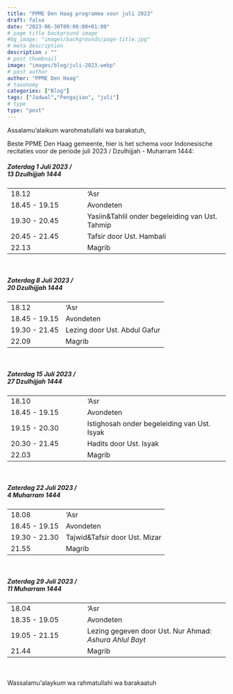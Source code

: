 ```yaml
---
title: "PPME Den Haag programma voor juli 2023"
draft: false
date: "2023-06-30T09:00:00+01:00"
# page title background image
#bg_image: "images/backgrounds/page-title.jpg"
# meta description
description : ""
# post thumbnail
image: "images/blog/juli-2023.webp"
# post author
author: "PPME Den Haag"
# taxonomy
categories: ["Blog"]
tags: ["Jadwal","Pengajian", "juli"]
# type
type: "post"
---
```


Assalamu’alaikum warohmatullahi wa barakatuh,

Beste PPME Den Haag gemeente, hier is het schema voor Indonesische recitaties voor de periode juli 2023 / Dzulhijjah - Muharram 1444:

##### Zaterdag 1 Juli 2023 /<br/> 13 Dzulhijjah 1444 
<table style="width:100%">
<tr><td style="width:35%;margin:0;">18.12</td><td style="width:65%;margin:0;">‘Asr</td></tr>
<tr><td style="width:35%;margin:0;">18.45 - 19.15</td><td style="width:65%;margin:0;">Avondeten</td></tr>
<tr><td style="width:35%;margin:0;">19.30 - 20.45</td><td style="width:65%;margin:0;">Yasiin&Tahlil onder begeleiding van Ust. Tahmip</td></tr>
<tr><td style="width:35%;margin:0;">20.45 - 21.45</td><td style="width:65%;margin:0;">Tafsir door Ust. Hambali</td></tr>
<tr><td style="width:35%;margin:0;">22.13</td><td style="width:65%;margin:0;">Magrib</td></tr>
</table>
<br/>




##### Zaterdag 8 Juli 2023 /<br/> 20 Dzulhijjah 1444
<table style="width:100%">
<tr><td style="width:35%;margin:0;">18.12</td><td style="width:65%;margin:0;">‘Asr</td></tr>
<tr><td style="width:35%;margin:0;">18.45 - 19.15</td><td style="width:65%;margin:0;">Avondeten</td></tr>
<tr><td style="width:35%;margin:0;">19.30 - 21.45</td><td style="width:65%;margin:0;">Lezing door Ust. Abdul Gafur</td></tr>
<tr><td style="width:35%;margin:0;">22.09</td><td style="width:65%;margin:0;">Magrib</td></tr>
</table>
<br/>


##### Zaterdag 15 Juli 2023 /<br/> 27 Dzulhijjah 1444 
<table style="width:100%">
<tr><td style="width:35%;margin:0;">18.10</td><td style="width:65%;margin:0;">‘Asr</td></tr>
<tr><td style="width:35%;margin:0;">18.45 - 19.15</td><td style="width:65%;margin:0;">Avondeten</td></tr>
<tr><td style="width:35%;margin:0;">19.15 - 20.30</td><td style="width:65%;margin:0;">Istighosah onder begeleiding van Ust. Isyak</td></tr>
<tr><td style="width:35%;margin:0;">20.30 - 21.45</td><td style="width:65%;margin:0;">Hadits door Ust. Isyak</td></tr>
<tr><td style="width:35%;margin:0;">22.03</td><td style="width:65%;margin:0;">Magrib</td></tr>
</table>
<br/>

##### Zaterdag 22 Juli 2023 /<br/> 4 Muharram 1444
<table style="width:100%">
<tr><td style="width:35%;margin:0;">18.08</td><td style="width:65%;margin:0;">‘Asr</td></tr>
<tr><td style="width:35%;margin:0;">18.45 - 19.15</td><td style="width:65%;margin:0;">Avondeten</td></tr>
<tr><td style="width:35%;margin:0;">19.30 - 21.30</td><td style="width:65%;margin:0;">Tajwid&Tafsir door Ust. Mizar</td></tr>
<tr><td style="width:35%;margin:0;">21.55</td><td style="width:65%;margin:0;">Magrib</td></tr>
</table>
<br/>


##### Zaterdag 29 Juli 2023 /<br/> 11 Muharram 1444 

<table style="width:100%">
<tr><td style="width:35%;margin:0;">18.04</td><td style="width:65%;margin:0;">‘Asr</td></tr>
<tr><td style="width:35%;margin:0;">18.35 - 19.05</td><td style="width:65%;margin:0;">Avondeten</td></tr>
<tr><td style="width:35%;margin:0;">19.05 - 21.15</td><td style="width:65%;margin:0;">Lezing gegeven door Ust. Nur Ahmad: <i>Ashura Ahlul Bayt</i>
</td></tr>
<tr><td style="width:35%;margin:0;">21.44</td><td style="width:65%;margin:0;">Magrib</td></tr>
</table>
<br/>

<br/>
Wassalamu'alaykum wa rahmatullahi wa barakaatuh
